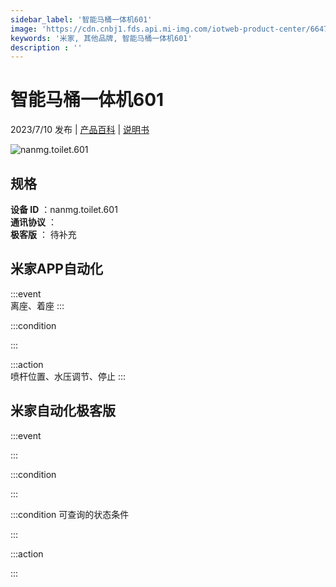 ```yaml
---
sidebar_label: '智能马桶一体机601'
image: 'https://cdn.cnbj1.fds.api.mi-img.com/iotweb-product-center/66478da0d601097d4dc227c8d6b7c48c_1684146004414.png?GalaxyAccessKeyId=AKVGLQWBOVIRQ3XLEW&Expires=9223372036854775807&Signature=iFSEJFj+i+cAMhh/PCCDO1nmLoA='
keywords: '米家, 其他品牌, 智能马桶一体机601'
description : ''
---
```

# 智能马桶一体机601

2023/7/10 发布 | [产品百科](https://home.mi.com/webapp/content/baike/product/index.html?model=nanmg.toilet.601/) | [说明书](https://home.mi.com/views/introduction.html?model=nanmg.toilet.601&region=cn)

![nanmg.toilet.601](https://cdn.cnbj1.fds.api.mi-img.com/iotweb-product-center/66478da0d601097d4dc227c8d6b7c48c_1684146004414.png?GalaxyAccessKeyId=AKVGLQWBOVIRQ3XLEW&Expires=9223372036854775807&Signature=iFSEJFj+i+cAMhh/PCCDO1nmLoA=)

## 规格  
> 
**设备 ID** ：nanmg.toilet.601  
**通讯协议** ：  
**极客版**  ： 待补充 


## 米家APP自动化  

:::event  
离座、着座
:::

:::condition  

:::

:::action   
喷杆位置、水压调节、停止
:::

## 米家自动化极客版  

:::event  

:::

:::condition  

:::

:::condition 可查询的状态条件  

:::

:::action  

:::

        

